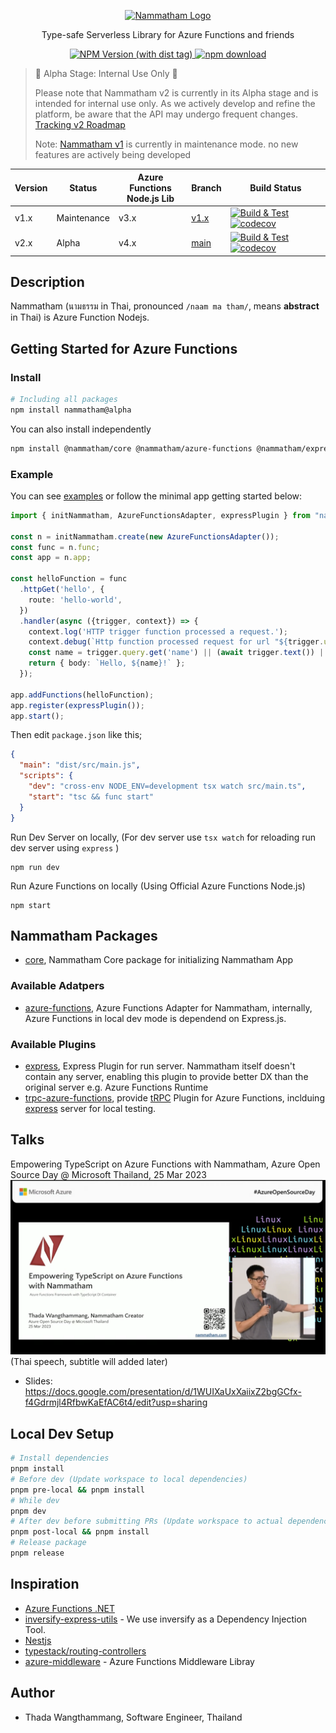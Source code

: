 <p align="center">
  <a href="http://thadaw.com/" target="blank"><img src="https://i.ibb.co/QmTh7x4/Nammatham-Logo-v2.png" width="120" alt="Nammatham Logo" /></a>
</p>

<p align="center">
Type-safe Serverless Library for Azure Functions and friends 
</p>

<p align="center"><a href="https://www.npmjs.com/package/nammatham"><img alt="NPM Version (with dist tag)" src="https://img.shields.io/npm/v/nammatham/alpha">
 <a href="https://www.npmjs.com/package/nammatham"><img src="https://img.shields.io/npm/dt/nammatham" alt="npm download"></a></p>


> 🚧 Alpha Stage: Internal Use Only 🚧
> 
> Please note that Nammatham v2 is currently in its Alpha stage and is intended for internal use only. As we actively develop and refine the platform, be aware that the API may undergo frequent changes. [Tracking v2 Roadmap](https://github.com/thaitype/nammatham/issues?q=is%3Aissue+is%3Aopen+label%3Av2-blocker)
> 
> Note: [Nammatham v1](https://www.npmjs.com/package/nammatham) is currently in maintenance mode. no new features are actively being developed


| Version | Status      | Azure Functions <br>Node.js Lib | Branch       | Build Status                                                                                                                                                                                                                                                                                                                |
| ------- | ----------- | ----------------------- | ------------ | --------------------------------------------------------------------------------------------------------------------------------------------------------------------------------------------------------------------------------------------------------------------------------------------------------------------------- |
| v1.x    | Maintenance | v3.x                    | [v1.x][v1.x] | [![Build & Test](https://github.com/thaitype/nammatham/actions/workflows/test.yml/badge.svg?branch=v1.x)](https://github.com/thaitype/nammatham/actions/workflows/test.yml) [![codecov](https://codecov.io/gh/thaitype/nammatham/branch/v1.x/graph/badge.svg?token=Y7ZMDKFPAN)](https://codecov.io/gh/thaitype/nammatham) |
| v2.x    | Alpha       | v4.x                    | [main][main] | [![Build & Test](https://github.com/thaitype/nammatham/actions/workflows/test.yml/badge.svg?branch=main.unittest)](https://github.com/thaitype/nammatham/actions/workflows/test.yml) [![codecov](https://codecov.io/gh/thaitype/nammatham/branch/main/graph/badge.svg?token=Y7ZMDKFPAN)](https://codecov.io/gh/thaitype/nammatham)                                                                                                                                        |

[v1.x]: https://github.com/thaitype/nammatham/tree/v1.x
[main]: https://github.com/thaitype/nammatham/tree/main

## Description
Nammatham (นามธรรม in Thai, pronounced `/naam ma tham/`, means **abstract** in Thai) is Azure Function Nodejs.

## Getting Started for Azure Functions

### Install

```bash
# Including all packages
npm install nammatham@alpha
```

You can also install independently
```bash
npm install @nammatham/core @nammatham/azure-functions @nammatham/express
```

### Example

You can see [examples](examples) or follow the minimal app getting started below:

```typescript
import { initNammatham, AzureFunctionsAdapter, expressPlugin } from "nammatham";

const n = initNammatham.create(new AzureFunctionsAdapter());
const func = n.func;
const app = n.app;

const helloFunction = func
  .httpGet('hello', {
    route: 'hello-world',
  })
  .handler(async ({trigger, context}) => {
    context.log('HTTP trigger function processed a request.');
    context.debug(`Http function processed request for url "${trigger.url}"`);
    const name = trigger.query.get('name') || (await trigger.text()) || 'world';
    return { body: `Hello, ${name}!` };
  });

app.addFunctions(helloFunction);
app.register(expressPlugin());
app.start();
```

Then edit `package.json` like this;

```json
{
  "main": "dist/src/main.js",
  "scripts": {
    "dev": "cross-env NODE_ENV=development tsx watch src/main.ts",
    "start": "tsc && func start"
  }
}
```

Run Dev Server on locally, (For dev server use `tsx watch` for reloading run dev server using `express` )

```
npm run dev
```

Run Azure Functions on locally (Using Official Azure Functions Node.js)

```
npm start
```


## Nammatham Packages

- [core][@nammatham/core], Nammatham Core package for initializing Nammatham App

### Available Adatpers

- [azure-functions][@nammatham/azure-functions], Azure Functions Adapter for Nammatham, internally, Azure Functions in local dev mode is dependend on Express.js.

### Available Plugins

- [express][@nammatham/express], Express Plugin for run server. Nammatham itself doesn't contain any server, enabling this plugin to provide better DX than the original server e.g. Azure Functions Runtime
- [trpc-azure-functions][@nammatham/trpc-azure-functions], provide [tRPC](https://trpc.io/) Plugin for Azure Functions, inclduing [express][@nammatham/express] server for local testing.

[@nammatham/core]: packages/core
[@nammatham/azure-functions]: packages/azure-functions
[@nammatham/express]: packages/express
[@nammatham/trpc-azure-functions]: packages/trpc-azure-functions


## Talks 
Empowering TypeScript on Azure Functions with Nammatham, Azure Open Source Day @ Microsoft Thailand, 25 Mar 2023
[![](docs/imgs/azure-open-source-day-2023.png)](https://www.youtube.com/watch?v=n6B4-5Lt2h0) (Thai speech, subtitle will added later)
- Slides: https://docs.google.com/presentation/d/1WUIXaUxXaiixZ2bgGCfx-f4Gdrmjl4RfbwKaEfAC6t4/edit?usp=sharing


<!-- ## What's different with Azure Functions v4 (Official Library) -->

## Local Dev Setup

```bash
# Install dependencies
pnpm install
# Before dev (Update workspace to local dependencies)
pnpm pre-local && pnpm install
# While dev
pnpm dev
# After dev before submitting PRs (Update workspace to actual dependencies), `pnpm install` for making sure lockfile is correct.
pnpm post-local && pnpm install
# Release package
pnpm release
```

## Inspiration 
- [Azure Functions .NET](https://learn.microsoft.com/en-us/azure/azure-functions/create-first-function-cli-csharp?tabs=azure-cli%2Cin-process)
- [inversify-express-utils](https://github.com/inversify/inversify-express-utils) - We use inversify as a Dependency Injection Tool.
- [Nestjs](https://nestjs.com/)
- [typestack/routing-controllers](https://github.com/typestack/routing-controllers)
- [azure-middleware](https://github.com/emanuelcasco/azure-middleware) - Azure Functions Middleware Libray

## Author
- Thada Wangthammang, Software Engineer, Thailand